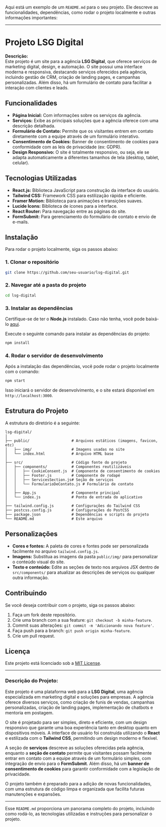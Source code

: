 Aqui está um exemplo de um `README.md` para o seu projeto. Ele descreve as funcionalidades, dependências, como rodar o projeto localmente e outras informações importantes:

---

# Projeto LSG Digital

**Descrição:**  
Este projeto é um site para a agência **LSG Digital**, que oferece serviços de marketing digital, design, e automação. O site possui uma interface moderna e responsiva, destacando serviços oferecidos pela agência, incluindo gestão de CRM, criação de landing pages, e campanhas personalizadas. Além disso, há um formulário de contato para facilitar a interação com clientes e leads.

## Funcionalidades

- **Página Inicial:** Com informações sobre os serviços da agência.
- **Serviços:** Exibe as principais soluções que a agência oferece com uma descrição detalhada.
- **Formulário de Contato:** Permite que os visitantes entrem em contato diretamente com a equipe através de um formulário interativo.
- **Consentimento de Cookies:** Banner de consentimento de cookies para conformidade com as leis de privacidade (ex: GDPR).
- **Design Responsivo:** O site é totalmente responsivo, ou seja, ele se adapta automaticamente a diferentes tamanhos de tela (desktop, tablet, celular).

## Tecnologias Utilizadas

- **React.js:** Biblioteca JavaScript para construção da interface do usuário.
- **Tailwind CSS:** Framework CSS para estilização rápida e eficiente.
- **Framer Motion:** Biblioteca para animações e transições suaves.
- **Lucide Icons:** Biblioteca de ícones para a interface.
- **React Router:** Para navegação entre as páginas do site.
- **FormSubmit:** Para gerenciamento do formulário de contato e envio de e-mails.

## Instalação

Para rodar o projeto localmente, siga os passos abaixo:

### 1. Clonar o repositório

```bash
git clone https://github.com/seu-usuario/lsg-digital.git
```

### 2. Navegar até a pasta do projeto

```bash
cd lsg-digital
```

### 3. Instalar as dependências

Certifique-se de ter o **Node.js** instalado. Caso não tenha, você pode baixá-lo [aqui](https://nodejs.org/).

Execute o seguinte comando para instalar as dependências do projeto:

```bash
npm install
```

### 4. Rodar o servidor de desenvolvimento

Após a instalação das dependências, você pode rodar o projeto localmente com o comando:

```bash
npm start
```

Isso iniciará o servidor de desenvolvimento, e o site estará disponível em `http://localhost:3000`.

## Estrutura do Projeto

A estrutura do diretório é a seguinte:

```
lsg-digital/
│
├── public/                   # Arquivos estáticos (imagens, favicon, etc)
│   ├── img/                  # Imagens usadas no site
│   └── index.html            # Arquivo HTML base
│
├── src/                      # Código fonte do projeto
│   ├── components/           # Componentes reutilizáveis
│   │   ├── CookieConsent.js  # Componente de consentimento de cookies
│   │   ├── Footer.js         # Componente de rodapé
│   │   ├── ServicesSection.js# Seção de serviços
│   │   └── FormularioDeContato.js # Formulário de contato
│   │
│   ├── App.js                # Componente principal
│   └── index.js              # Ponto de entrada do aplicativo
│
├── tailwind.config.js        # Configurações do Tailwind CSS
├── postcss.config.js         # Configurações do PostCSS
├── package.json              # Dependências e scripts do projeto
└── README.md                 # Este arquivo
```

## Personalizações

- **Cores e fontes:** A paleta de cores e fontes pode ser personalizada facilmente no arquivo `tailwind.config.js`.
- **Imagens:** Substitua as imagens da pasta `public/img/` para personalizar o conteúdo visual do site.
- **Texto e conteúdo:** Edite as seções de texto nos arquivos JSX dentro de `src/components/` para atualizar as descrições de serviços ou qualquer outra informação.

## Contribuindo

Se você deseja contribuir com o projeto, siga os passos abaixo:

1. Faça um fork deste repositório.
2. Crie uma branch com a sua feature: `git checkout -b minha-feature`.
3. Commit suas alterações: `git commit -m 'Adicionando nova feature'`.
4. Faça push para a branch: `git push origin minha-feature`.
5. Crie um pull request.

## Licença

Este projeto está licenciado sob a [MIT License](LICENSE).

---

### Descrição do Projeto:

Este projeto é uma plataforma web para a **LSG Digital**, uma agência especializada em marketing digital e soluções para empresas. A agência oferece diversos serviços, como criação de funis de vendas, campanhas personalizadas, criação de landing pages, implementação de chatbots e mentoria em postagem.

O site é projetado para ser simples, direto e eficiente, com um design responsivo que garante uma boa experiência tanto em desktop quanto em dispositivos móveis. A interface de usuário foi construída utilizando o **React** e estilizada com o **Tailwind CSS**, permitindo um design moderno e flexível.

A seção de **serviços** descreve as soluções oferecidas pela agência, enquanto a **seção de contato** permite que visitantes possam facilmente entrar em contato com a equipe através de um formulário simples, com integração de envio para o **FormSubmit**. Além disso, há um **banner de consentimento de cookies** para garantir conformidade com a legislação de privacidade.

O projeto também é preparado para a adição de novas funcionalidades, com uma estrutura de código limpa e organizada que facilita futuras manutenções e expansões.

---

Esse `README.md` proporciona um panorama completo do projeto, incluindo como rodá-lo, as tecnologias utilizadas e instruções para personalizar o projeto.
